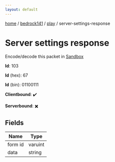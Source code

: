 ```yaml
---
layout: default
---
```


[home](/)  /  [bedrock141](/protocol/bedrock141)  /  [play](/protocol/bedrock141/play)  /  server-settings-response

# Server settings response

Encode/decode this packet in [Sandbox](../../../sandbox/bedrock141#Play.ServerSettingsResponse)

**Id**: 103

**Id** (hex): 67

**Id** (bin): 01100111

**Clientbound**: ✔️

**Serverbound**: ✖️

## Fields

Name | Type
---|---
form id | varuint
data | string
